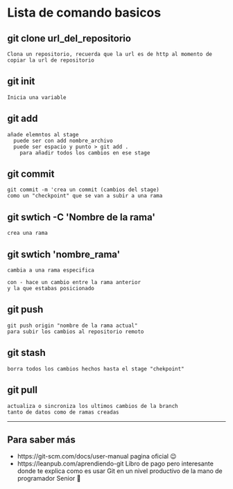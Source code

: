 <h1>Lista de comando basicos</h1>

  ## git clone url_del_repositorio
    Clona un repositorio, recuerda que la url es de http al momento de copiar la url de repositorio

  ## git init
    Inicia una variable

  ## git add
    añade elemntos al stage
      puede ser con add nombre_archivo
      puede ser espacio y punto > git add . 
        para añadir todos los cambios en ese stage

  ## git commit
    git commit -m 'crea un commit (cambios del stage) 
    como un "checkpoint" que se van a subir a una rama

  ## git swtich -C 'Nombre de la rama'
    crea una rama

  ## git swtich 'nombre_rama'
    cambia a una rama especifica
    
    con - hace un cambio entre la rama anterior 
    y la que estabas posicionado

  ## git push
    git push origin "nombre de la rama actual"
    para subir los cambios al repositorio remoto

  ## git stash
    borra todos los cambios hechos hasta el stage "chekpoint"

  ## git pull
    actualiza o sincroniza los ultimos cambios de la branch
    tanto de datos como de ramas creadas
  

  <hr/>

  ## Para saber más
  <div>
    <ul>
      <li>
        https://git-scm.com/docs/user-manual
         pagina oficial 😉
      </li>
      <li>
        https://leanpub.com/aprendiendo-git
          Libro de pago pero interesante donde te explica 
          como es usar Git en un nivel productivo
          de la mano de programador Senior 🚀
      </li>
    </ul>
  </div>
  
  
